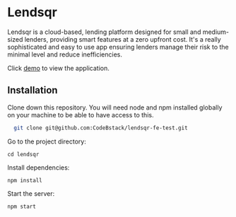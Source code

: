 # Lendsqr

Lendsqr is a cloud-based, lending platform designed for small and medium-sized lenders, providing smart features at a zero upfront cost. It's a really sophisticated and easy to use app ensuring lenders manage their risk to the minimal level and reduce inefficiencies.

Click [demo](https://samuel-sunmonu-lendsqr-fe-test.vercel.app/) to view the application. 

## Installation

Clone down this repository. You will need node and npm installed globally on your machine to be able to have access to this.

```bash
  git clone git@github.com:CodeBstack/lendsqr-fe-test.git
```

Go to the project directory:

  `cd lendsqr`

Install dependencies:

  `npm install`

Start the server:

`npm start`

